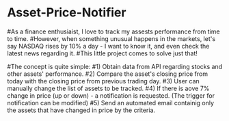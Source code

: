 # Asset-Price-Notifier
#As a finance enthusiaist, I love to track my assests performance from time to time. 
#However, when something unusual happens in the markets, let's say NASDAQ rises by 10% a day - I want to know it, and even check the latest news regarding it. 
#This little project comes to solve just that! 

#The concept is quite simple:
  #1) Obtain data from API regarding stocks and other assets' performance.
  #2) Compare the asset's closing price from today with the closing price from previous trading day.
  #3) User can manually change the list of assets to be tracked.
  #4) If there is aove 7% change in price (up or down) - a notification is requested. (The trigger for notification can be modified)
  #5) Send an automated email containig only the assets that have changed in price by the criteria.
